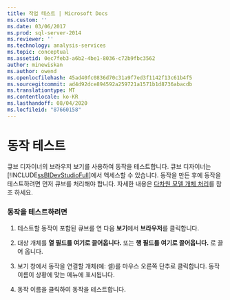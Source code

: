 ```yaml
---
title: 작업 테스트 | Microsoft Docs
ms.custom: ''
ms.date: 03/06/2017
ms.prod: sql-server-2014
ms.reviewer: ''
ms.technology: analysis-services
ms.topic: conceptual
ms.assetid: 0ec7feb3-a6b2-4be1-8036-c72b9fbc3562
author: minewiskan
ms.author: owend
ms.openlocfilehash: 45ad40fc0836d70c31a9f7ed3f1142f13c61b4f5
ms.sourcegitcommit: ad4d92dce894592a259721a1571b1d8736abacdb
ms.translationtype: MT
ms.contentlocale: ko-KR
ms.lasthandoff: 08/04/2020
ms.locfileid: "87660158"
---
```

# <a name="test-an-action"></a>동작 테스트
  큐브 디자이너의 브라우저 보기를 사용하여 동작을 테스트합니다. 큐브 디자이너는 [!INCLUDE[ssBIDevStudioFull](../../includes/ssbidevstudiofull-md.md)]에서 액세스할 수 있습니다. 동작을 만든 후에 동작을 테스트하려면 먼저 큐브를 처리해야 합니다. 자세한 내용은 [다차원 모델 개체 처리](processing-a-multidimensional-model-analysis-services.md)를 참조 하세요.  
  
### <a name="to-test-an-action"></a>동작을 테스트하려면  
  
1.  테스트할 동작이 포함된 큐브를 연 다음 **보기**에서 **브라우저**를 클릭합니다.  
  
2.  대상 개체를 **열 필드를 여기로 끌어옵니다.** 또는 **행 필드를 여기로 끌어옵니다.** 로 끌어 옵니다.  
  
3.  보기 창에서 동작을 연결할 개체(예: 셀)를 마우스 오른쪽 단추로 클릭합니다. 동작 이름이 상황에 맞는 메뉴에 표시됩니다.  
  
4.  동작 이름을 클릭하여 동작을 테스트합니다.  
  
  
